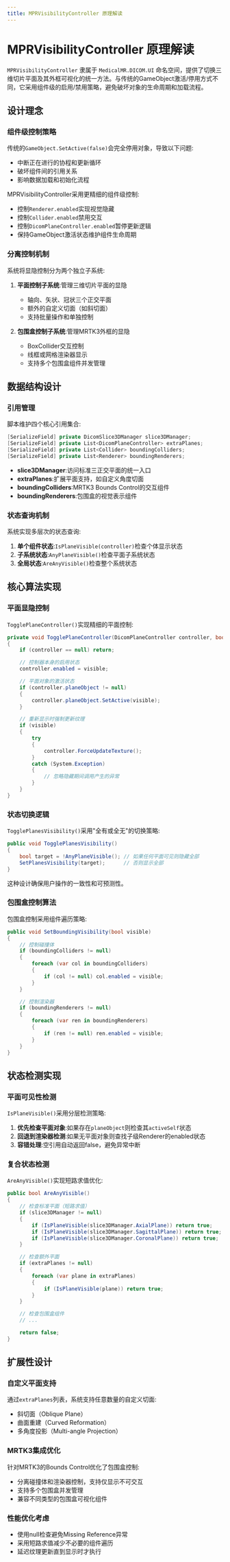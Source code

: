 ```yaml
---
title: MPRVisibilityController 原理解读
---
```

# MPRVisibilityController 原理解读

`MPRVisibilityController` 隶属于 `MedicalMR.DICOM.UI` 命名空间，提供了切换三维切片平面及其外框可视化的统一方法。与传统的GameObject激活/停用方式不同，它采用组件级的启用/禁用策略，避免破坏对象的生命周期和加载流程。

## 设计理念

### 组件级控制策略
传统的`GameObject.SetActive(false)`会完全停用对象，导致以下问题:
* 中断正在进行的协程和更新循环
* 破坏组件间的引用关系
* 影响数据加载和初始化流程

MPRVisibilityController采用更精细的组件级控制:
* 控制`Renderer.enabled`实现视觉隐藏
* 控制`Collider.enabled`禁用交互
* 控制`DicomPlaneController.enabled`暂停更新逻辑
* 保持GameObject激活状态维护组件生命周期

### 分离控制机制
系统将显隐控制分为两个独立子系统:

1. **平面控制子系统**:管理三维切片平面的显隐
   - 轴向、矢状、冠状三个正交平面
   - 额外的自定义切面（如斜切面）
   - 支持批量操作和单独控制

2. **包围盒控制子系统**:管理MRTK3外框的显隐
   - BoxCollider交互控制
   - 线框或网格渲染器显示
   - 支持多个包围盒组件并发管理

## 数据结构设计

### 引用管理
脚本维护四个核心引用集合:

```csharp
[SerializeField] private DicomSlice3DManager slice3DManager;
[SerializeField] private List<DicomPlaneController> extraPlanes;
[SerializeField] private List<Collider> boundingColliders;
[SerializeField] private List<Renderer> boundingRenderers;
```

* **slice3DManager**:访问标准三正交平面的统一入口
* **extraPlanes**:扩展平面支持，如自定义角度切面
* **boundingColliders**:MRTK3 Bounds Control的交互组件
* **boundingRenderers**:包围盒的视觉表示组件

### 状态查询机制
系统实现多层次的状态查询:

1. **单个组件状态**:`IsPlaneVisible(controller)`检查个体显示状态
2. **子系统状态**:`AnyPlaneVisible()`检查平面子系统状态
3. **全局状态**:`AreAnyVisible()`检查整个系统状态

## 核心算法实现

### 平面显隐控制
`TogglePlaneController()`实现精细的平面控制:

```csharp
private void TogglePlaneController(DicomPlaneController controller, bool visible)
{
    if (controller == null) return;

    // 控制器本身的启用状态
    controller.enabled = visible;

    // 平面对象的激活状态
    if (controller.planeObject != null)
    {
        controller.planeObject.SetActive(visible);
    }

    // 重新显示时强制更新纹理
    if (visible)
    {
        try
        {
            controller.ForceUpdateTexture();
        }
        catch (System.Exception)
        {
            // 忽略隐藏期间调用产生的异常
        }
    }
}
```

### 状态切换逻辑
`TogglePlanesVisibility()`采用"全有或全无"的切换策略:

```csharp
public void TogglePlanesVisibility()
{
    bool target = !AnyPlaneVisible(); // 如果任何平面可见则隐藏全部
    SetPlanesVisibility(target);      // 否则显示全部
}
```

这种设计确保用户操作的一致性和可预测性。

### 包围盒控制算法
包围盒控制采用组件遍历策略:

```csharp
public void SetBoundingVisibility(bool visible)
{
    // 控制碰撞体
    if (boundingColliders != null)
    {
        foreach (var col in boundingColliders)
        {
            if (col != null) col.enabled = visible;
        }
    }

    // 控制渲染器
    if (boundingRenderers != null)
    {
        foreach (var ren in boundingRenderers)
        {
            if (ren != null) ren.enabled = visible;
        }
    }
}
```

## 状态检测实现

### 平面可见性检测
`IsPlaneVisible()`采用分层检测策略:

1. **优先检查平面对象**:如果存在`planeObject`则检查其`activeSelf`状态
2. **回退到渲染器检测**:如果无平面对象则查找子级Renderer的enabled状态
3. **容错处理**:空引用自动返回false，避免异常中断

### 复合状态检测
`AreAnyVisible()`实现短路求值优化:

```csharp
public bool AreAnyVisible()
{
    // 检查标准平面（短路求值）
    if (slice3DManager != null)
    {
        if (IsPlaneVisible(slice3DManager.AxialPlane)) return true;
        if (IsPlaneVisible(slice3DManager.SagittalPlane)) return true;
        if (IsPlaneVisible(slice3DManager.CoronalPlane)) return true;
    }

    // 检查额外平面
    if (extraPlanes != null)
    {
        foreach (var plane in extraPlanes)
        {
            if (IsPlaneVisible(plane)) return true;
        }
    }

    // 检查包围盒组件
    // ...

    return false;
}
```

## 扩展性设计

### 自定义平面支持
通过`extraPlanes`列表，系统支持任意数量的自定义切面:
* 斜切面（Oblique Plane）
* 曲面重建（Curved Reformation）
* 多角度投影（Multi-angle Projection）

### MRTK3集成优化
针对MRTK3的Bounds Control优化了包围盒控制:
* 分离碰撞体和渲染器控制，支持仅显示不可交互
* 支持多个包围盒并发管理
* 兼容不同类型的包围盒可视化组件

### 性能优化考虑
* 使用null检查避免Missing Reference异常
* 采用短路求值减少不必要的组件遍历
* 延迟纹理更新直到显示时才执行